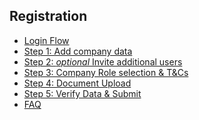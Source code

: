## Registration

- [Login Flow](./01.%20Login.md)
- [Step 1: Add company data](./02.%20Add%20Company%20Data.md)
- [Step 2: _optional_ Invite additional users](<./03.%20Add%20Additional%20User(s).md>)
- [Step 3: Company Role selection & T&Cs](./04.%20Company%20Role%20%26%20Consent.md)
- [Step 4: Document Upload](./05.%20Document%20Upload.md)
- [Step 5: Verify Data & Submit](./06.%20Verify%20Registration%20Data.md)
- [FAQ](./07.%20FAQ.md)

<br>
<br>
